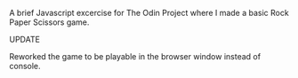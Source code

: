 A brief Javascript excercise for The Odin Project where I made a basic Rock Paper Scissors game.

UPDATE

Reworked the game to be playable in the browser window instead of console.

